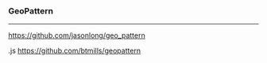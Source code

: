 ### GeoPattern
---
https://github.com/jasonlong/geo_pattern

.js
https://github.com/btmills/geopattern
```
```

```
```

```
```
